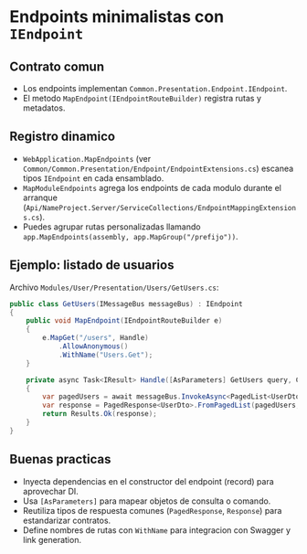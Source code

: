 # Endpoints minimalistas con `IEndpoint`

## Contrato comun
- Los endpoints implementan `Common.Presentation.Endpoint.IEndpoint`.
- El metodo `MapEndpoint(IEndpointRouteBuilder)` registra rutas y metadatos.

## Registro dinamico
- `WebApplication.MapEndpoints` (ver `Common/Common.Presentation/Endpoint/EndpointExtensions.cs`) escanea tipos `IEndpoint` en cada ensamblado.
- `MapModuleEndpoints` agrega los endpoints de cada modulo durante el arranque (`Api/NameProject.Server/ServiceCollections/EndpointMappingExtensions.cs`).
- Puedes agrupar rutas personalizadas llamando `app.MapEndpoints(assembly, app.MapGroup("/prefijo"))`.

## Ejemplo: listado de usuarios
Archivo `Modules/User/Presentation/Users/GetUsers.cs`:
```csharp
public class GetUsers(IMessageBus messageBus) : IEndpoint
{
    public void MapEndpoint(IEndpointRouteBuilder e)
    {
        e.MapGet("/users", Handle)
            .AllowAnonymous()
            .WithName("Users.Get");
    }

    private async Task<IResult> Handle([AsParameters] GetUsers query, CancellationToken ct)
    {
        var pagedUsers = await messageBus.InvokeAsync<PagedList<UserDto>>(query, ct);
        var response = PagedResponse<UserDto>.FromPagedList(pagedUsers, "Usuarios obtenidos exitosamente");
        return Results.Ok(response);
    }
}
```

## Buenas practicas
- Inyecta dependencias en el constructor del endpoint (record) para aprovechar DI.
- Usa `[AsParameters]` para mapear objetos de consulta o comando.
- Reutiliza tipos de respuesta comunes (`PagedResponse`, `Response`) para estandarizar contratos.
- Define nombres de rutas con `WithName` para integracion con Swagger y link generation.
